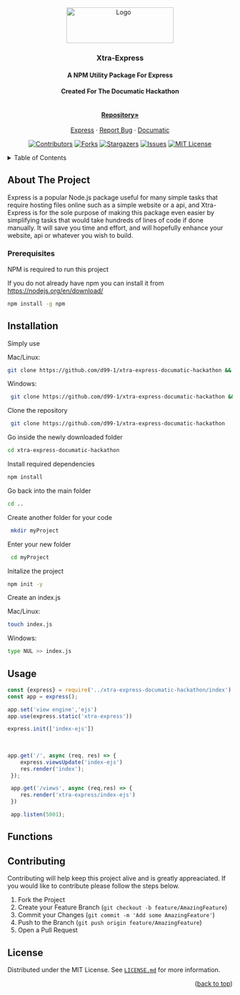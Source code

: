 <a name="readme-top"></a>
<br />
<div align="center">
  <a href="https://github.com/D99-1/Xtra-Express-Documatic-Hackathon">
    <img src="https://raw.githubusercontent.com/D99-1/Xtra-Express-Documatic-Hackathon/main/Xtra-express%20LOGO.png" alt="Logo" width="240" height="80">
  </a>

  <h3 align="center">Xtra-Express</h3>
<p align="center">
   <h4>A NPM Utility Package For Express</h4>
   <h4>Created For The Documatic Hackathon</h4>
    <br />
    <a href="https://github.com/d99-1/xtra-express-documatic-hackathon"><strong>Repository»</strong></a>
    <br />
    <br />
    <a href="https://expressjs.com/">Express</a>
    ·
    <a href="https://github.com/d99-1/xtra-express-documatic-hackathon/issues">Report Bug</a>
    ·
    <a href="https://www.documatic.com/">Documatic</a>
  </p>



[![Contributors][contributors-shield]][contributors-url]
[![Forks][forks-shield]][forks-url]
[![Stargazers][stars-shield]][stars-url]
[![Issues][issues-shield]][issues-url]
[![MIT License][license-shield]][license-url]

</div>

<details>
  <summary>Table of Contents</summary>
  
</details>



## About The Project

Express is a popular Node.js package useful for many simple tasks that require hosting files online such as a simple website or a api, and Xtra-Express is for the sole purpose of making this package even easier by simplifying tasks that would take hundreds of lines of code if done manually. It will save you time and effort, and will hopefully enhance your website, api or whatever you wish to build.


### Prerequisites

NPM is required to run this project

If you do not already have npm you can install it from https://nodejs.org/en/download/ 
  ```sh
  npm install -g npm
  ```

## Installation
Simply use

Mac/Linux:
```sh
git clone https://github.com/d99-1/xtra-express-documatic-hackathon && cd xtra-express-documatic-hackathon && npm install && cd .. && mkdir myProject && cd myProject && npm init -y && touch index.js 
```
Windows:
```sh
 git clone https://github.com/d99-1/xtra-express-documatic-hackathon && cd xtra-express-documatic-hackathon && npm install && cd .. && mkdir myProject && cd myProject && npm init -y && type NUL >> index.js
 ```
Clone the repository
```sh 
 git clone https://github.com/d99-1/xtra-express-documatic-hackathon
```
Go inside the newly downloaded folder
```sh
cd xtra-express-documatic-hackathon
```
Install required dependencies
```sh
npm install
```
Go back into the main folder
```sh 
cd ..
```
Create another folder for your code
```sh 
 mkdir myProject
```
Enter your new folder
```sh
 cd myProject
```
Initalize the project
```sh 
npm init -y
```
Create an index.js

Mac/Linux:
```sh
touch index.js 
```
Windows:
```sh
type NUL >> index.js
```


## Usage

```js
const {express} = require('../xtra-express-documatic-hackathon/index')  // Import xtra-express's index.js from the dowloaded files
const app = express();                                                  // create app

app.set('view engine','ejs')                                            // Set ejs to view engine
app.use(express.static('xtra-express'))                                 // This is necessary if you want the views chart page

express.init(['index-ejs'])                                             // Initializes all your files
                                                                        // Make sure to replace `.` with `-` in all 
                                                                           file names you provide to the package
                                           
app.get('/', async (req, res) => {          
    express.viewsUpdate('index-ejs')                                    // Tells the package that a new view has occured
    res.render('index');                                                // Render your content inside the `views` folder as normal
 });

 app.get('/views', async (req,res) => {
    res.render('xtra-express/index-ejs')                                // Render the views chart for the specified file on that path
 })

 app.listen(5001);
```

## Functions





## Contributing
Contributing will help keep this project alive and is greatly appreaciated. If you would like to contribute please follow the steps below.

1. Fork the Project
2. Create your Feature Branch (`git checkout -b feature/AmazingFeature`)
3. Commit your Changes (`git commit -m 'Add some AmazingFeature'`)
4. Push to the Branch (`git push origin feature/AmazingFeature`)
5. Open a Pull Request




## License

Distributed under the MIT License. See <a href="https://github.com/D99-1/Xtra-Express-Documatic-Hackathon/blob/main/LICENSE.md">`LICENSE.md`</a> for more information.

<p align="right">(<a href="#readme-top">back to top</a>)</p>



[contributors-shield]: https://img.shields.io/github/contributors/D99-1/Xtra-Express-Documatic-Hackathon.svg?style=for-the-badge
[contributors-url]: https://github.com/D99-1/Xtra-Express-Documatic-Hackathon/graphs/contributors
[forks-shield]: https://img.shields.io/github/forks/D99-1/Xtra-Express-Documatic-Hackathon.svg?style=for-the-badge
[forks-url]: https://github.com/D99-1/Xtra-Express-Documatic-Hackathon/network/members
[stars-shield]: https://img.shields.io/github/stars/D99-1/Xtra-Express-Documatic-Hackathon.svg?style=for-the-badge
[stars-url]: https://github.com/D99-1/Xtra-Express-Documatic-Hackathon/stargazers
[issues-shield]: https://img.shields.io/github/issues/D99-1/Xtra-Express-Documatic-Hackathon.svg?style=for-the-badge
[issues-url]: https://github.com/D99-1/Xtra-Express-Documatic-Hackathon/issues
[license-shield]: https://img.shields.io/github/license/D99-1/Xtra-Express-Documatic-Hackathon.svg?style=for-the-badge
[license-url]: https://github.com/D99-1/Xtra-Express-Documatic-Hackathon/blob/main/LICENSE.md

